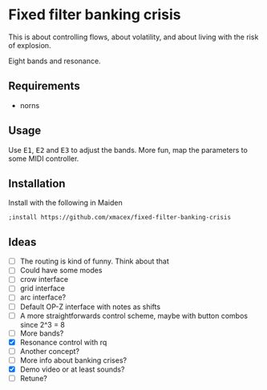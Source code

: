 # Fixed filter banking crisis

This is about controlling flows, about volatility, and about living with the risk of explosion.

Eight bands and resonance.

## Requirements

- norns

## Usage

Use <kbd>E1</kbd>, <kbd>E2</kbd> and <kbd>E3</kbd> to adjust the bands. More fun, map the parameters to some MIDI controller.

## Installation

Install with the following in Maiden

```
;install https://github.com/xmacex/fixed-filter-banking-crisis
```

## Ideas

- [ ] The routing is kind of funny. Think about that
- [ ] Could have some modes
- [ ] crow interface
- [ ] grid interface
- [ ] arc interface?
- [ ] Default OP-Z interface with notes as shifts
- [ ] A more straightforwards control scheme, maybe with button combos since 2^3 = 8
- [ ] More bands?
- [x] Resonance control with rq
- [ ] Another concept?
- [ ] More info about banking crises?
- [x] Demo video or at least sounds?
- [ ] Retune?

